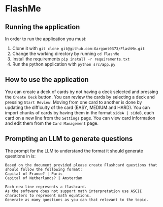 # FlashMe

## Running the application
In order to run the application you must:
1. Clone it with `git clone git@github.com:Gargant0373/FlashMe.git`
2. Change the working directory by running `cd FlashMe`
3. Install the requirements `pip install -r requirements.txt`
3. Run the python application with `python src/app.py`

## How to use the application
You can create a deck of cards by not having a deck selected and pressing the `Create Deck` button.
You can review the cards by selecting a deck and pressing `Start Review`. Moving from one card to another is done by updating the difficulty of the card (EASY, MEDIUM and HARD).
You can import chunks of cards by having them in the format `sideA | sideB`, each card on a new line from the `Settings` page.
You can view card information and edit them from the `Card Management` page.

## Prompting an LLM to generate questions
The prompt for the LLM to understand the format it should generate questions in is:

```
Based on the document provided please create Flashcard questions that should follow the following format:
Capital of France? | Paris
Capital of Netherlands? | Amsterdam

Each new line represents a flashcard.
As the software does not support math interpretation use ASCII characters to represent math equations.
Generate as many questions as you can that relevant to the topic.
```
